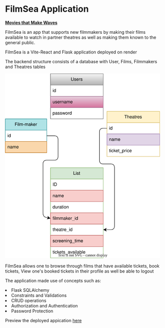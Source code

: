 # FilmSea Application
<strong><u>Movies that Make Waves</u></strong>

FilmSea is an app that supports new filmmakers by making their films available to watch in partner theatres as well as making them known to the general public.

<p>FilmSea is a Vite-React and Flask application deployed on render</p>
<p>The backend structure consists of a database with User, Films, Filmmakers and Theatres tables</p>
<img src="domain.svg" alt="Domain Image">
<p>FilmSea allows one to browse through films that have available tickets, book tickets, View one's booked tickets in their profile as well be able to logout</p>
<p>The application made use of concepts such as:
  <li>Flask SQLAlchemy</li>
  <li>Constraints and Validations</li>
  <li>CRUD operations</li>
  <li>Authorization and Authentication</li>
  <li>Password Protection</li>
</p>

Preview the deployed appication <a href='https://filmsea-web-app.onrender.com/'>here</a>
